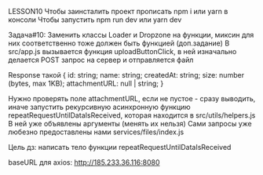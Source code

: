 LESSON10
Чтобы заинсталить проект прописать npm i или yarn в консоли
Чтобы запустить npm run dev или yarn dev

Задача#10:
Заменить классы Loader и Dropzone на функции, миксин для них соответственно тоже должен быть функцией (доп.задание)
В src/app.js вызывается функция uploadButtonClick, в ней изначально делается POST запрос на сервер и отправляется файл

Response такой {
id: string;
name: string;
createdAt: string;
size: number (bytes, max 1KB);
attachmentURL: null | string;
}

Нужно проверять поле attachmentURL, если не пустое - сразу выводить,
иначе запустить рекурсивную асинхронную функцию repeatRequestUntilDataIsReceived, которая находится в src/utils/helpers.js
В ней уже объявлены аргументы (менять их нельзя)
Сами запросы уже любезно предоставлены нами services/files/index.js

Цель дз: написать тело функции repeatRequestUntilDataIsReceived

baseURL для axios: http://185.233.36.116:8080
